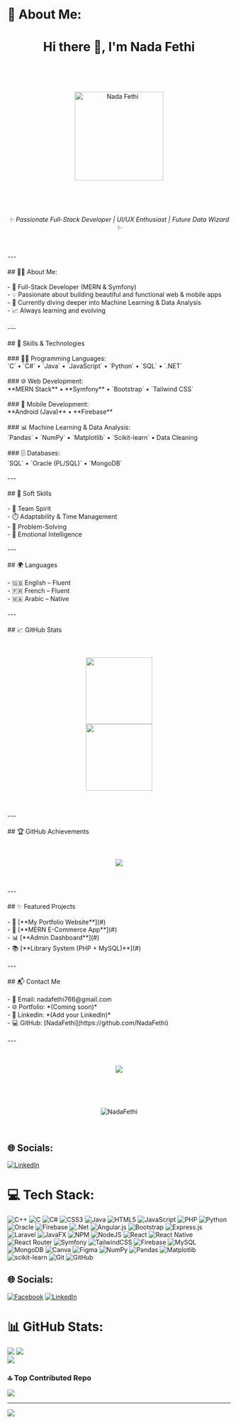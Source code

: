 # 💫 About Me:
<h1 align="center">Hi there 👋, I'm Nada Fethi</h1><br><br><p align="center"><br>  <img src="https://i.pinimg.com/736x/22/89/ef/2289ef379679c2de8964a42053c172e6.jpg" alt="Nada Fethi" width="200" /><br></p><br><br><p align="center"><br>  <em>✨ Passionate Full-Stack Developer | UI/UX Enthusiast | Future Data Wizard ✨</em><br></p><br><br>---<br><br>## 👩‍💻 About Me:<br><br>- 🔧 Full-Stack Developer (MERN & Symfony)  <br>- 💡 Passionate about building beautiful and functional web & mobile apps  <br>- 🌱 Currently diving deeper into Machine Learning & Data Analysis  <br>- 📈 Always learning and evolving<br><br>---<br><br>## 💼 Skills & Technologies<br><br>### 👨‍💻 Programming Languages:<br>`C` • `C#` • `Java` • `JavaScript` • `Python` • `SQL` • `.NET`<br><br>### 🌐 Web Development:<br>**MERN Stack** • **Symfony** • `Bootstrap` • `Tailwind CSS`<br><br>### 📱 Mobile Development:<br>**Android (Java)** • **Firebase**<br><br>### 📊 Machine Learning & Data Analysis:<br>`Pandas` • `NumPy` • `Matplotlib` • `Scikit-learn` • Data Cleaning<br><br>### 🗄️ Databases:<br>`SQL` • `Oracle (PL/SQL)` • `MongoDB`<br><br>---<br><br>## 🧠 Soft Skills<br><br>- 🤝 Team Spirit  <br>- ⏱️ Adaptability & Time Management  <br>- 🧩 Problem-Solving  <br>- 💬 Emotional Intelligence<br><br>---<br><br>## 🌍 Languages<br><br>- 🇬🇧 English – Fluent  <br>- 🇫🇷 French – Fluent  <br>- 🇲🇦 Arabic – Native<br><br>---<br><br>## 📈 GitHub Stats<br><br><p align="center"><br>  <img src="https://github-readme-stats.vercel.app/api?username=NadaFethi&show_icons=true&theme=radical" height="150" /><br>  <img src="https://github-readme-stats.vercel.app/api/top-langs/?username=NadaFethi&layout=compact&theme=radical" height="150" /><br></p><br><br>---<br><br>## 🏆 GitHub Achievements<br><br><p align="center"><br>  <img src="https://github-profile-trophy.vercel.app/?username=NadaFethi&theme=onedark&no-frame=true&column=6" /><br></p><br><br>---<br><br>## ✨ Featured Projects<br><br>- 🚀 [**My Portfolio Website**](#)  <br>- 🛒 [**MERN E-Commerce App**](#)  <br>- 📊 [**Admin Dashboard**](#)  <br>- 📚 [**Library System (PHP + MySQL)**](#)<br><br>---<br><br>## 📬 Contact Me<br><br>- 📧 Email: nadafethi766@gmail.com  <br>- 🌐 Portfolio: *(Coming soon)*  <br>- 💼 LinkedIn: *(Add your LinkedIn)*  <br>- 💻 GitHub: [NadaFethi](https://github.com/NadaFethi)<br><br>---<br><br><p align="center"><br>  <img src="https://readme-typing-svg.herokuapp.com?font=Fira+Code&weight=500&pause=1000&color=F75C7E&center=true&width=435&lines=Creative+Frontend+Developer;Backend+with+Passion+for+Performance;Machine+Learning+Explorer;Team+Player+%7C+Lifelong+Learner" /><br></p><br><br><p align="center"><br>  <img src="https://komarev.com/ghpvc/?username=NadaFethi&label=Profile+Views&color=blueviolet&style=flat-square" alt="NadaFethi" /><br></p><br>


## 🌐 Socials:
[![LinkedIn](https://img.shields.io/badge/LinkedIn-%230077B5.svg?logo=linkedin&logoColor=white)](https://linkedin.com/in/https://www.linkedin.com/in/nada-fethi-070701245/) 

# 💻 Tech Stack:
![C++](https://img.shields.io/badge/c++-%2300599C.svg?style=for-the-badge&logo=c%2B%2B&logoColor=white) ![C](https://img.shields.io/badge/c-%2300599C.svg?style=for-the-badge&logo=c&logoColor=white) ![C#](https://img.shields.io/badge/c%23-%23239120.svg?style=for-the-badge&logo=csharp&logoColor=white) ![CSS3](https://img.shields.io/badge/css3-%231572B6.svg?style=for-the-badge&logo=css3&logoColor=white) ![Java](https://img.shields.io/badge/java-%23ED8B00.svg?style=for-the-badge&logo=openjdk&logoColor=white) ![HTML5](https://img.shields.io/badge/html5-%23E34F26.svg?style=for-the-badge&logo=html5&logoColor=white) ![JavaScript](https://img.shields.io/badge/javascript-%23323330.svg?style=for-the-badge&logo=javascript&logoColor=%23F7DF1E) ![PHP](https://img.shields.io/badge/php-%23777BB4.svg?style=for-the-badge&logo=php&logoColor=white) ![Python](https://img.shields.io/badge/python-3670A0?style=for-the-badge&logo=python&logoColor=ffdd54) ![Oracle](https://img.shields.io/badge/Oracle-F80000?style=for-the-badge&logo=oracle&logoColor=white) ![Firebase](https://img.shields.io/badge/firebase-%23039BE5.svg?style=for-the-badge&logo=firebase) ![.Net](https://img.shields.io/badge/.NET-5C2D91?style=for-the-badge&logo=.net&logoColor=white) ![Angular.js](https://img.shields.io/badge/angular.js-%23E23237.svg?style=for-the-badge&logo=angularjs&logoColor=white) ![Bootstrap](https://img.shields.io/badge/bootstrap-%238511FA.svg?style=for-the-badge&logo=bootstrap&logoColor=white) ![Express.js](https://img.shields.io/badge/express.js-%23404d59.svg?style=for-the-badge&logo=express&logoColor=%2361DAFB) ![Laravel](https://img.shields.io/badge/laravel-%23FF2D20.svg?style=for-the-badge&logo=laravel&logoColor=white) ![JavaFX](https://img.shields.io/badge/javafx-%23FF0000.svg?style=for-the-badge&logo=javafx&logoColor=white) ![NPM](https://img.shields.io/badge/NPM-%23CB3837.svg?style=for-the-badge&logo=npm&logoColor=white) ![NodeJS](https://img.shields.io/badge/node.js-6DA55F?style=for-the-badge&logo=node.js&logoColor=white) ![React](https://img.shields.io/badge/react-%2320232a.svg?style=for-the-badge&logo=react&logoColor=%2361DAFB) ![React Native](https://img.shields.io/badge/react_native-%2320232a.svg?style=for-the-badge&logo=react&logoColor=%2361DAFB) ![React Router](https://img.shields.io/badge/React_Router-CA4245?style=for-the-badge&logo=react-router&logoColor=white) ![Symfony](https://img.shields.io/badge/symfony-%23000000.svg?style=for-the-badge&logo=symfony&logoColor=white) ![TailwindCSS](https://img.shields.io/badge/tailwindcss-%2338B2AC.svg?style=for-the-badge&logo=tailwind-css&logoColor=white) ![Firebase](https://img.shields.io/badge/firebase-a08021?style=for-the-badge&logo=firebase&logoColor=ffcd34) ![MySQL](https://img.shields.io/badge/mysql-4479A1.svg?style=for-the-badge&logo=mysql&logoColor=white) ![MongoDB](https://img.shields.io/badge/MongoDB-%234ea94b.svg?style=for-the-badge&logo=mongodb&logoColor=white) ![Canva](https://img.shields.io/badge/Canva-%2300C4CC.svg?style=for-the-badge&logo=Canva&logoColor=white) ![Figma](https://img.shields.io/badge/figma-%23F24E1E.svg?style=for-the-badge&logo=figma&logoColor=white) ![NumPy](https://img.shields.io/badge/numpy-%23013243.svg?style=for-the-badge&logo=numpy&logoColor=white) ![Pandas](https://img.shields.io/badge/pandas-%23150458.svg?style=for-the-badge&logo=pandas&logoColor=white) ![Matplotlib](https://img.shields.io/badge/Matplotlib-%23ffffff.svg?style=for-the-badge&logo=Matplotlib&logoColor=black) ![scikit-learn](https://img.shields.io/badge/scikit--learn-%23F7931E.svg?style=for-the-badge&logo=scikit-learn&logoColor=white) ![Git](https://img.shields.io/badge/git-%23F05033.svg?style=for-the-badge&logo=git&logoColor=white) ![GitHub](https://img.shields.io/badge/github-%23121011.svg?style=for-the-badge&logo=github&logoColor=white)


## 🌐 Socials:
[![Facebook](https://img.shields.io/badge/Facebook-%231877F2.svg?logo=Facebook&logoColor=white)](https://facebook.com/https://www.facebook.com/fh.nada.3/) [![LinkedIn](https://img.shields.io/badge/LinkedIn-%230077B5.svg?logo=linkedin&logoColor=white)](https://linkedin.com/in/https://www.linkedin.com/in/nada-fethi-070701245/) 


# 📊 GitHub Stats:
![](https://github-readme-stats.vercel.app/api?username=Nadafethi&theme=omni&hide_border=false&include_all_commits=true&count_private=false)
![](https://github-readme-streak-stats.herokuapp.com/?user=Nadafethi&theme=omni&hide_border=false)<br/>
![](https://github-readme-stats.vercel.app/api/top-langs/?username=Nadafethi&theme=omni&hide_border=false&include_all_commits=true&count_private=false&layout=compact)

### 🔝 Top Contributed Repo
![](https://github-contributor-stats.vercel.app/api?username=Nadafethi&limit=5&theme=omni&combine_all_yearly_contributions=true)

---
[![](https://visitcount.itsvg.in/api?id=Nadafethi&icon=2&color=10)](https://visitcount.itsvg.in)

